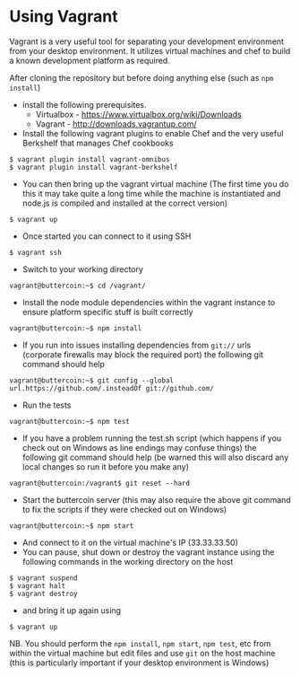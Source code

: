 Using Vagrant
=============

Vagrant is a very useful tool for separating your development environment from your desktop environment. It utilizes virtual machines and chef to build a known development platform as required.

After cloning the repository but before doing anything else (such as `npm install`)

- install the following prerequisites.
  - Virtualbox - https://www.virtualbox.org/wiki/Downloads
  - Vagrant - http://downloads.vagrantup.com/
- Install the following vagrant plugins to enable Chef and the very useful Berkshelf that manages Chef cookbooks

```
$ vagrant plugin install vagrant-omnibus
$ vagrant plugin install vagrant-berkshelf
```

- You can then bring up the vagrant virtual machine (The first time you do this it may take quite a long time while the machine is instantiated and node.js is compiled and installed at the correct version)

```
$ vagrant up
```

- Once started you can connect to it using SSH

```
$ vagrant ssh
```

- Switch to your working directory

```
vagrant@buttercoin:~$ cd /vagrant/
```

- Install the node module dependencies within the vagrant instance to ensure platform specific stuff is built correctly

```
vagrant@buttercoin:~$ npm install
```

- If you run into issues installing dependencies from `git://` urls (corporate firewalls may block the required port) the following git command should help

```
vagrant@buttercoin:~$ git config --global url.https://github.com/.insteadOf git://github.com/
```

- Run the tests

```
vagrant@buttercoin:~$ npm test
```

- If you have a problem running the test.sh script (which happens if you check out on Windows as line endings may confuse things) the following git command should help (be warned this will also discard any local changes so run it before you make any)

```
vagrant@buttercoin:/vagrant$ git reset --hard
```

- Start the buttercoin server (this may also require the above git command to fix the scripts if they were checked out on Windows)

```
vagrant@buttercoin:~$ npm start
```

- And connect to it on the virtual machine's IP (33.33.33.50)
- You can pause, shut down or destroy the vagrant instance using the following commands in the working directory on the host

```
$ vagrant suspend
$ vagrant halt
$ vagrant destroy
```

- and bring it up again using

```
$ vagrant up
```

NB. You should perform the `npm install`, `npm start`, `npm test`, etc from within the virtual machine but edit files and use `git` on the host machine (this is particularly important if your desktop environment is Windows)
